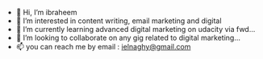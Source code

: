 - 👋 Hi, I’m ibraheem
- 👀 I’m interested in content writing, email marketing and digital 
- 🌱 I’m currently learning advanced digital marketing on udacity via fwd...
- 💞️ I’m looking to collaborate on any gig related to digital marketing...
- 📫 you can reach me by email : ielnaghy@gmail.com 
     


<!---
Hemayaso/Hemayaso is a ✨ special ✨ repository because its `README.md` (this file) appears on your GitHub profile.
You can click the Preview link to take a look at your changes.
--->
